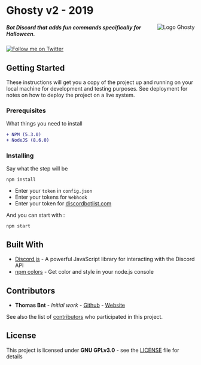 # Ghosty v2 - 2019

[<img src="https://discordbotlist.com/bots/369202881955495936/widget" alt="Logo Ghosty" align="right" />](https://discordbotlist.com/bots/369202881955495936)


##### Bot Discord that adds fun commands specifically for Halloween.

[![Follow me on Twitter](https://flat.badgen.net/badge/Follow%20me/on%20Twitter/33A1F2?icon=twitter)](https://twitter.com/Hyprimort)

## Getting Started

These instructions will get you a copy of the project up and running on your local machine for development and testing purposes. See deployment for notes on how to deploy the project on a live system.

### Prerequisites

What things you need to install 

```diff
+ NPM (5.3.0)
+ NodeJS (8.6.0)
```

### Installing

Say what the step will be

```
npm install
```

+ Enter your `token` in `config.json`
+ Enter your tokens for `Webhook`
+ Enter your token for [discordbotlist.com](https://discordbotlist.com)


And you can start with :
```
npm start
```

## Built With

* [Discord.js](https://discord.js.org/#/) - A powerful JavaScript library for interacting with the Discord API 
* [npm colors](https://www.npmjs.com/package/colors) - Get color and style in your node.js console

## Contributors

* **Thomas Bnt** - *Initial work* - [Github](https://github.com/thomasbnt) - [Website](https://thomasbnt.fr/)

See also the list of [contributors](https://github.com/your/project/contributors) who participated in this project.

## License

This project is licensed under **GNU GPLv3.0** - see the [LICENSE](LICENSE) file for details


